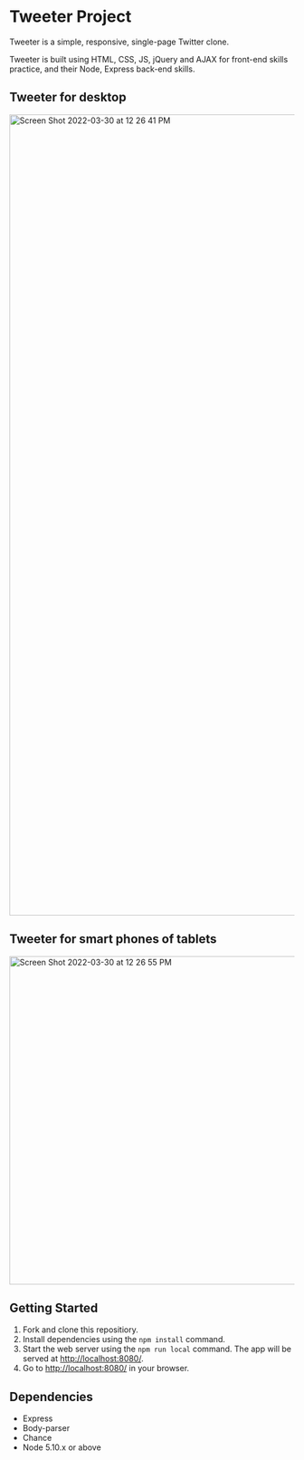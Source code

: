# Tweeter Project

Tweeter is a simple, responsive, single-page Twitter clone.

Tweeter is built using HTML, CSS, JS, jQuery and AJAX for front-end skills practice, and their Node, Express back-end skills.

## Tweeter for desktop 

<img width="1415" alt="Screen Shot 2022-03-30 at 12 26 41 PM" src="https://user-images.githubusercontent.com/75110673/160915232-6e124409-9388-44c7-a311-c8db096379a0.png">

## Tweeter for smart phones of tablets

<img width="580" alt="Screen Shot 2022-03-30 at 12 26 55 PM" src="https://user-images.githubusercontent.com/75110673/160915263-0dd78926-95dd-4c3f-9f41-a76a7bf8a5ea.png">


## Getting Started

1. Fork and clone this repositiory.
2. Install dependencies using the `npm install` command. 
3. Start the web server using the `npm run local` command. The app will be served at <http://localhost:8080/>.
4. Go to <http://localhost:8080/> in your browser.

## Dependencies

- Express
- Body-parser
- Chance
- Node 5.10.x or above
